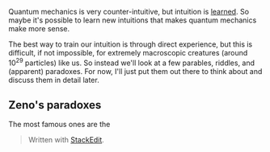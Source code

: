 Quantum mechanics is very counter-intuitive, but intuition is [learned](https://www.psychologytoday.com/us/basics/intuition). So maybe it's possible to learn new intuitions that makes quantum mechanics make more sense. 

The best way to train our intuition is through direct experience, but this is difficult, if not impossible, for extremely macroscopic creatures (around 10<sup>29</sup> particles) like us. So instead we'll look at a few parables, riddles, and (apparent) paradoxes. For now, I'll just put them out there to think about and discuss them in detail later.

## Zeno's paradoxes
The most famous ones are the 


> Written with [StackEdit](https://stackedit.io/).
<!--stackedit_data:
eyJoaXN0b3J5IjpbLTI4NTU1MDg3OCwxNDU2MDk4NDg4LC05MD
AyNTM1OTIsLTIxMzU4MzA5ODIsMTU1NDA2Mzg3Nyw3MzA5OTgx
MTZdfQ==
-->